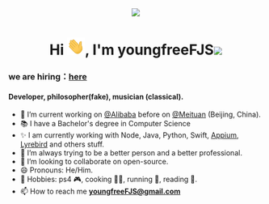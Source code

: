 <div align="center">
  <img src="https://media.giphy.com/media/M9gbBd9nbDrOTu1Mqx/giphy.gif" width="100"/>
</div>

<h1 align="center">Hi <img src="https://raw.githubusercontent.com/ABSphreak/ABSphreak/master/gifs/Hi.gif" width="35">, I'm youngfreeFJS<img src="https://camo.githubusercontent.com/d3359cb00ab0b5ed8f2e1fe3fceb4fbaf3b614340f8c0db99c17b9f50b351770/68747470733a2f2f656d6f6a69732e736c61636b6d6f6a69732e636f6d2f656d6f6a69732f696d616765732f313533313834393433302f343234362f626c6f622d73756e676c61737365732e6769663f31353331383439343330" width="32"/></h1>

### we are hiring：[here](https://zhaopin.meituan.com/m/position/detail?jobUnionId=1429870938&highlightType=social&jobShareType=2&staffSsoId=2671788&token=ed5d0edd3b3448fb9d65626037e1302a)

#### Developer, philosopher(fake), musician (classical).

- 🔭 I’m current working on [@Alibaba](https://alibaba.com/) before on [@Meituan](https://meituan.com/) (Beijing, China).
- 📚 I have a Bachelor's degree in Computer Science
- ✨ I am currently working with Node, Java, Python, Swift, [Appium](https://github.com/appium/appium), [Lyrebird](https://github.com/Meituan-Dianping/lyrebird) and others stuff.
- 🌱 I’m always trying to be a better person and a better professional.
- 👯 I’m looking to collaborate on open-source.
- 😄 Pronouns: He/Him.
- 🤘 Hobbies: ps4 🎮, cooking 👨‍🍳, running 🏃, reading 📖.
- 📫 How to reach me **youngfreeFJS@gmail.com**

